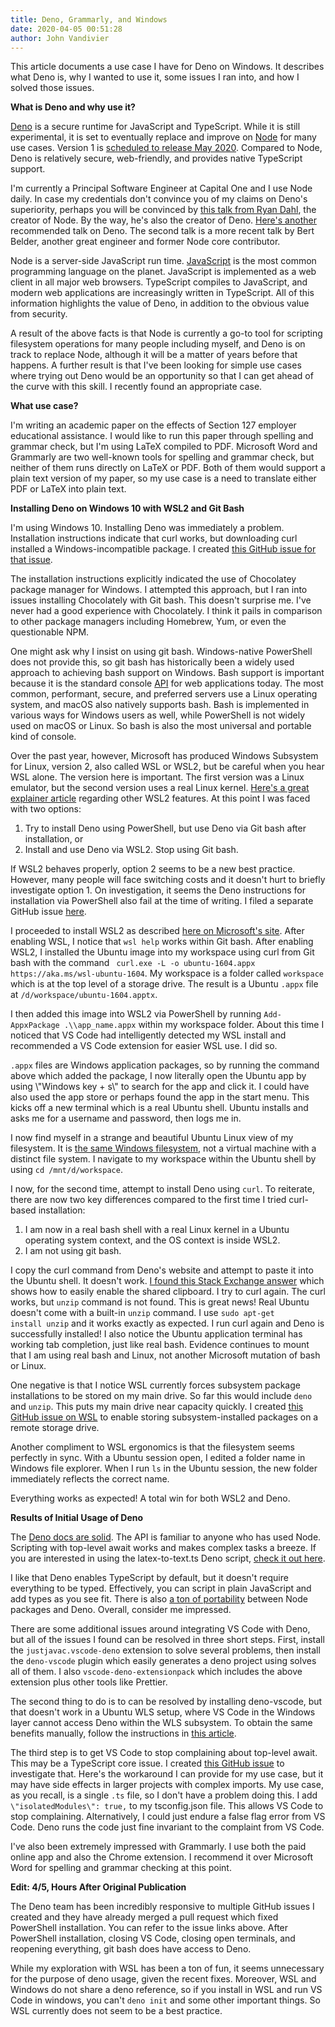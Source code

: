 ```yaml
---
title: Deno, Grammarly, and Windows
date: 2020-04-05 00:51:28
author: John Vandivier
---
```




<!-- wp:paragraph -->
<p>This article documents a use case I have for Deno on Windows. It describes what Deno is, why I wanted to use it, some issues I ran into, and how I solved those issues.</p>
<!-- /wp:paragraph -->

<!-- wp:paragraph -->
<p><strong>What is Deno and why use it?</strong></p>
<!-- /wp:paragraph -->

<!-- wp:paragraph -->
<p><a href=\"https://deno.land/\">Deno</a> is a secure runtime for JavaScript and TypeScript. While it is still experimental, it is set to eventually replace and improve on <a href=\"https://nodejs.org/en/about/\">Node</a> for many use cases. Version 1 is <a href=\"https://github.com/denoland/deno/issues/2473\">scheduled to release May 2020</a>. Compared to Node, Deno is relatively secure, web-friendly, and provides native TypeScript support.</p>
<!-- /wp:paragraph -->

<!-- wp:paragraph -->
<p>I'm currently a Principal Software Engineer at Capital One and I use Node daily. In case my credentials don't convince you of my claims on Deno's superiority, perhaps you will be convinced by <a href=\"https://www.youtube.com/watch?v=1gIiZfSbEAE\">this talk from Ryan Dahl</a>, the creator of Node. By the way, he's also the creator of Deno. <a href=\"https://www.youtube.com/watch?v=lcoU9jtsK24\">Here's another</a> recommended talk on Deno. The second talk is a more recent talk by Bert Belder, another great engineer and former Node core contributor.</p>
<!-- /wp:paragraph -->

<!-- wp:paragraph -->
<p>Node is a server-side JavaScript run time. <a href=\"https://www.statista.com/statistics/793628/worldwide-developer-survey-most-used-languages/\">JavaScript</a> is the most common programming language on the planet. JavaScript is implemented as a web client in all major web browsers. TypeScript compiles to JavaScript, and modern web applications are increasingly written in TypeScript. All of this information highlights the value of Deno, in addition to the obvious value from security.</p>
<!-- /wp:paragraph -->

<!-- wp:paragraph -->
<p>A result of the above facts is that Node is currently a go-to tool for scripting filesystem operations for many people including myself, and Deno is on track to replace Node, although it will be a matter of years before that happens. A further result is that I've been looking for simple use cases where trying out Deno would be an opportunity so that I can get ahead of the curve with this skill. I recently found an appropriate case.</p>
<!-- /wp:paragraph -->

<!-- wp:paragraph -->
<p><strong>What use case?</strong></p>
<!-- /wp:paragraph -->

<!-- wp:paragraph -->
<p>I'm writing an academic paper on the effects of Section 127 employer educational assistance. I would like to run this paper through spelling and grammar check, but I'm using LaTeX compiled to PDF. Microsoft Word and Grammarly are two well-known tools for spelling and grammar check, but neither of them runs directly on LaTeX or PDF. Both of them would support a plain text version of my paper, so my use case is a need to translate either PDF or LaTeX into plain text.</p>
<!-- /wp:paragraph -->

<!-- wp:paragraph -->
<p><strong>Installing Deno on Windows 10 with WSL2 and Git Bash</strong></p>
<!-- /wp:paragraph -->

<!-- wp:paragraph -->
<p>I'm using Windows 10. Installing Deno was immediately a problem. Installation instructions indicate that curl works, but downloading curl installed a Windows-incompatible package. I created <a href=\"https://github.com/denoland/deno_install/issues/102\">this GitHub issue for that issue</a>.</p>
<!-- /wp:paragraph -->

<!-- wp:paragraph -->
<p>The installation instructions explicitly indicated the use of Chocolatey package manager for Windows. I attempted this approach, but I ran into issues installing Chocolately with Git bash. This doesn't surprise me. I've never had a good experience with Chocolately. I think it pails in comparison to other package managers including Homebrew, Yum, or even the questionable NPM.</p>
<!-- /wp:paragraph -->

<!-- wp:paragraph -->
<p>One might ask why I insist on using git bash. Windows-native PowerShell does not provide this, so git bash has historically been a widely used approach to achieving bash support on Windows. Bash support is important because it is the standard console <a href=\"https://en.wikipedia.org/wiki/Application_programming_interface\">API</a> for web applications today. The most common, performant, secure, and preferred servers use a Linux operating system, and macOS also natively supports bash. Bash is implemented in various ways for Windows users as well, while PowerShell is not widely used on macOS or Linux. So bash is also the most universal and portable kind of console.</p>
<!-- /wp:paragraph -->

<!-- wp:paragraph -->
<p>Over the past year, however, Microsoft has produced Windows Subsystem for Linux, version 2, also called WSL or WSL2, but be careful when you hear WSL alone. The version here is important. The first version was a Linux emulator, but the second version uses a real Linux kernel. <a href=\"https://devblogs.microsoft.com/commandline/wsl2-will-be-generally-available-in-windows-10-version-2004/\">Here's a great explainer article</a> regarding other WSL2 features. At this point I was faced with two options:</p>
<!-- /wp:paragraph -->

<!-- wp:list {\"ordered\":true} -->
<ol><li>Try to install Deno using PowerShell, but use Deno via Git bash after installation, or</li><li>Install and use Deno via WSL2. Stop using Git bash.</li></ol>
<!-- /wp:list -->

<!-- wp:paragraph -->
<p>If WSL2 behaves properly, option 2 seems to be a new best practice. However, many people will face switching costs and it doesn't hurt to briefly investigate option 1. On investigation, it seems the Deno instructions for installation via PowerShell also fail at the time of writing. I filed a separate GitHub issue <a href=\"https://github.com/denoland/deno_install/issues/103\">here</a>.</p>
<!-- /wp:paragraph -->

<!-- wp:paragraph -->
<p>I proceeded to install WSL2 as described <a href=\"https://docs.microsoft.com/en-us/windows/wsl/install-win10\">here on Microsoft's site</a>. After enabling WSL, I notice that <code>wsl help</code> works within Git bash. After enabling WSL2, I installed the Ubuntu image into my workspace using curl from Git bash with the command <code> curl.exe -L -o ubuntu-1604.appx https://aka.ms/wsl-ubuntu-1604</code>. My workspace is a folder called <code>workspace</code> which is at the top level of a storage drive. The result is a Ubuntu <code>.appx</code> file at <code>/d/workspace/ubuntu-1604.apptx</code>.</p>
<!-- /wp:paragraph -->

<!-- wp:paragraph -->
<p>I then added this image into WSL2 via PowerShell by running <code>Add-AppxPackage .\\app_name.appx</code> within my workspace folder. About this time I noticed that VS Code had intelligently detected my WSL install and recommended a VS Code extension for easier WSL use. I did so.</p>
<!-- /wp:paragraph -->

<!-- wp:paragraph -->
<p><code>.appx</code> files are Windows application packages, so by running the command above which added the package, I now literally open the Ubuntu app by using \"Windows key + s\" to search for the app and click it. I could have also used the app store or perhaps found the app in the start menu. This kicks off a new terminal which is a real Ubuntu shell. Ubuntu installs and asks me for a username and password, then logs me in.</p>
<!-- /wp:paragraph -->

<!-- wp:paragraph -->
<p>I now find myself in a strange and beautiful Ubuntu Linux view of my filesystem. It is <a href=\"https://superuser.com/questions/1185033/what-is-the-home-directory-on-windows-subsystem-for-linux\">the same Windows filesystem</a>, not a virtual machine with a distinct file system. I navigate to my workspace within the Ubuntu shell by using <code>cd /mnt/d/workspace</code>.</p>
<!-- /wp:paragraph -->

<!-- wp:paragraph -->
<p>I now, for the second time, attempt to install Deno using <code>curl</code>. To reiterate, there are now two key differences compared to the first time I tried curl-based installation:</p>
<!-- /wp:paragraph -->

<!-- wp:list {\"ordered\":true} -->
<ol><li>I am now in a real bash shell with a real Linux kernel in a Ubuntu operating system context, and the OS context is inside WSL2.</li><li>I am not using git bash.</li></ol>
<!-- /wp:list -->

<!-- wp:paragraph -->
<p>I copy the curl command from Deno's website and attempt to paste it into the Ubuntu shell. It doesn't work. <a href=\"https://superuser.com/a/1439881/859670\">I found this Stack Exchange answer</a> which shows how to easily enable the shared clipboard. I try to curl again. The curl works, but <code>unzip</code> command is not found. This is great news! Real Ubuntu doesn't come with a built-in <code>unzip</code> command. I use <code>sudo apt-get install&nbsp;unzip</code> and it works exactly as expected. I run curl again and Deno is successfully installed! I also notice the Ubuntu application terminal has working tab completion, just like real bash. Evidence continues to mount that I am using real bash and Linux, not another Microsoft mutation of bash or Linux.</p>
<!-- /wp:paragraph -->

<!-- wp:paragraph -->
<p>One negative is that I notice WSL currently forces subsystem package installations to be stored on my main drive. So far this would include <code>deno</code> and <code>unzip</code>. This puts my main drive near capacity quickly. I created <a href=\"https://github.com/microsoft/WSL/issues/5044\">this GitHub issue on WSL</a> to enable storing subsystem-installed packages on a remote storage drive.</p>
<!-- /wp:paragraph -->

<!-- wp:paragraph -->
<p>Another compliment to WSL ergonomics is that the filesystem seems perfectly in sync. With a Ubuntu session open, I edited a folder name in Windows file explorer. When I run <code>ls</code> in the Ubuntu session, the new folder immediately reflects the correct name.</p>
<!-- /wp:paragraph -->

<!-- wp:paragraph -->
<p>Everything works as expected! A total win for both WSL2 and Deno.</p>
<!-- /wp:paragraph -->

<!-- wp:paragraph -->
<p><strong>Results of Initial Usage of Deno</strong></p>
<!-- /wp:paragraph -->

<!-- wp:paragraph -->
<p>The <a href=\"https://deno.land/typedoc/index.html\">Deno docs are solid</a>. The API is familiar to anyone who has used Node. Scripting with top-level await works and makes complex tasks a breeze. If you are interested in using the latex-to-text.ts Deno script, <a href=\"https://github.com/Vandivier/research-dissertation-case-for-alt-ed/blob/master/papers/section-127-effects/deno/tex-to-text.ts\">check it out here</a>.</p>
<!-- /wp:paragraph -->

<!-- wp:paragraph -->
<p>I like that Deno enables TypeScript by default, but it doesn't require everything to be typed. Effectively, you can script in plain JavaScript and add types as you see fit. There is also <a href=\"https://github.com/denoland/deno/issues/1397\">a ton of portability</a> between Node packages and Deno. Overall, consider me impressed.</p>
<!-- /wp:paragraph -->

<!-- wp:paragraph -->
<p>There are some additional issues around integrating VS Code with Deno, but all of the issues I found can be resolved in three short steps. First, install the <code>justjavac.vscode-deno</code> extension to solve several problems, then install the <code>deno-vscode</code> plugin which easily generates a deno project using  solves all of them. I also <code>vscode-deno-extensionpack</code> which includes the above extension plus other tools like Prettier.</p>
<!-- /wp:paragraph -->

<!-- wp:paragraph -->
<p>The second thing to do is to can be resolved by installing deno-vscode, but that doesn't work in a Ubuntu WLS setup, where VS Code in the Windows layer cannot access Deno within the WLS subsystem. To obtain the same benefits manually, follow the instructions in <a href=\"https://medium.com/@kitsonk/develop-with-deno-and-visual-studio-code-225ce7c5b1ba\">this article</a>.</p>
<!-- /wp:paragraph -->

<!-- wp:paragraph -->
<p>The third step is to get VS Code to stop complaining about top-level await. This may be a TypeScript core issue. I created <a href=\"https://github.com/microsoft/TypeScript/issues/37794\">this GitHub issue</a> to investigate that. Here's the workaround I can provide for my use case, but it may have side effects in larger projects with complex imports. My use case, as you recall, is a single <code>.ts</code> file, so I don't have a problem doing this. I add <code>\"isolatedModules\":&nbsp;true,</code> to my tsconfig.json file. This allows VS Code to stop complaining. Alternatively, I could just endure a false flag error from VS Code. Deno runs the code just fine invariant to the complaint from VS Code.</p>
<!-- /wp:paragraph -->

<!-- wp:paragraph -->
<p>I've also been extremely impressed with Grammarly. I use both the paid online app and also the Chrome extension. I recommend it over Microsoft Word for spelling and grammar checking at this point.</p>
<!-- /wp:paragraph -->

<!-- wp:paragraph -->
<p><strong>Edit: 4/5, Hours After Original Publication</strong></p>
<!-- /wp:paragraph -->

<!-- wp:paragraph -->
<p>The Deno team has been incredibly responsive to multiple GitHub issues I created and they have already merged a pull request which fixed PowerShell installation. You can refer to the issue links above. After PowerShell installation, closing VS Code, closing open terminals, and reopening everything, git bash does have access to Deno.</p>
<!-- /wp:paragraph -->

<!-- wp:paragraph -->
<p>While my exploration with WSL has been a ton of fun, it seems unnecessary for the purpose of deno usage, given the recent fixes. Moreover, WSL and Windows do not share a deno reference, so if you install in WSL and run VS Code in windows, you can't <code>deno init</code> and some other important things. So WSL currently does not seem to be a best practice.</p>
<!-- /wp:paragraph -->
